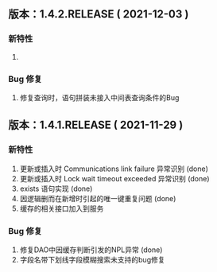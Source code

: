 ## 版本：1.4.2.RELEASE ( 2021-12-03 )
### 新特性

1. 


### Bug 修复
1. 修复查询时，语句拼装未接入中间表查询条件的Bug
















## 版本：1.4.1.RELEASE ( 2021-11-29 )
### 新特性

1. 更新或插入时 Communications link failure 异常识别 (done)
2. 更新或插入时 Lock wait timeout exceeded 异常识别 (done)
3. exists 语句实现 (done)
4. 因逻辑删而在新增时引起的唯一键重复问题 (done)
5. 缓存的相关接口加入到服务


### Bug 修复
1. 修复DAO中因缓存判断引发的NPL异常 (done)
2. 字段名带下划线字段模糊搜索未支持的bug修复
